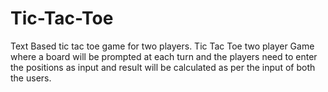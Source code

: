 # Tic-Tac-Toe
Text Based tic tac toe game for two players.
 Tic Tac Toe two player Game where a board will be prompted at each turn and
 the players need to enter the positions as input and result will be calculated as per the input of both the users.
